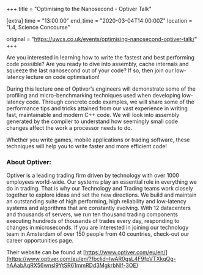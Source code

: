 +++
title = "Optimising to the Nanosecond - Optiver Talk"

[extra]
time = "13:00:00"
end_time = "2020-03-04T14:00:00Z"
location = "L4, Science Concourse"

original = "https://uwcs.co.uk/events/optimising-nanosecond-optiver-talk/"    
+++

Are you interested in learning how to write the fastest and best performing code possible? Are you ready to dive into assembly, cache internals and squeeze the last nanosecond out of your code? If so, then join our low-latency lecture on code optimisation\!

During this lecture one of Optiver’s engineers will demonstrate some of the profiling and micro-benchmarking techniques used when developing low-latency code. Through concrete code examples, we will share some of the performance tips and tricks attained from our vast experience in writing fast, maintainable and modern C++ code. We will look into assembly generated by the compiler to understand how seemingly small code changes affect the work a processor needs to do.

Whether you write games, mobile applications or trading software, these techniques will help you to write faster and more efficient code\!

### About Optiver:

Optiver is a leading trading firm driven by technology with over 1000 employees world-wide. Our systems play an essential role in everything we do in trading. That is why our Technology and Trading teams work closely together to explore ideas and set the new directions. We build and maintain an outstanding suite of high performing, high reliability and low-latency systems and algorithms that are constantly evolving. With 12 datacenters and thousands of servers, we run ten thousand trading components executing hundreds of thousands of trades every day, responding to changes in microseconds. If you are interested in joining our technology team in Amsterdam of over 150 people from 40 countries, check-out our career opportunities page.  

Their website can be found at [https://www.optiver.com/eu/en/](https://www.optiver.com/eu/en/?fbclid=IwAR0gsL4F9fpVTXkqQg-hAAabAqRX56wnsl9YtSR61mmRDd3MgkrbNIf-3OE)

